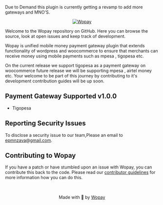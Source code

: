 
Due to Demand this plugin is currently getting a revamp to add more gateways and MNO'S.


<p align="center"><a href="https://github.com/dbrax/wopay"><img src="https://github.com/dbrax/wopay/blob/main/assets/wopay.png" alt="Wopay"></a></p>



Welcome to the Wopay repository on GitHub. Here you can browse the source, look at open issues and keep track of development. 

Wopay is unified mobile money payment gateway plugin that extends functionality of wordpress and  woocommerce to ensure that merchants can receive money using mobile payments such as mpesa , tigopesa etc.

On the current release we support tigopesa as a payment gateway on woocommerce future release we will be supporting mpesa , airtel money etc. Your welcome to be part of this journey by contributing to it's development contribution guides will be up soon. 


## Payment Gateway Supported v1.0.0
- Tigopesa 

## Reporting Security Issues
To disclose a security issue to our team,Please an email to epmnzava@gmail.com.



## Contributing to Wopay
If you have a patch or have stumbled upon an issue with Wopay, you can contribute this back to the code. Please read our [contributor guidelines](https://github.com/dbrax/wopay/blob/main/CONTRIBUTING.md) for more information how you can do this.

<p align="center">
    <br/><br/>
    Made with 💜 by <a href="https://github.com/dbrax/wopay">Wopay</a>
</p>


